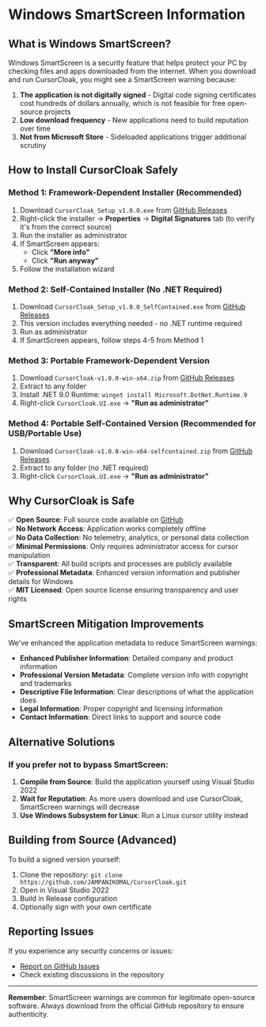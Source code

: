 # Windows SmartScreen Information

## What is Windows SmartScreen?

Windows SmartScreen is a security feature that helps protect your PC by checking files and apps downloaded from the internet. When you download and run CursorCloak, you might see a SmartScreen warning because:

1. **The application is not digitally signed** - Digital code signing certificates cost hundreds of dollars annually, which is not feasible for free open-source projects
2. **Low download frequency** - New applications need to build reputation over time
3. **Not from Microsoft Store** - Sideloaded applications trigger additional scrutiny

## How to Install CursorCloak Safely

### Method 1: Framework-Dependent Installer (Recommended)
1. Download `CursorCloak_Setup_v1.0.0.exe` from [GitHub Releases](https://github.com/JAMPANIKOMAL/CursorCloak/releases)
2. Right-click the installer → **Properties** → **Digital Signatures** tab (to verify it's from the correct source)
3. Run the installer as administrator
4. If SmartScreen appears:
   - Click **"More info"**
   - Click **"Run anyway"**
5. Follow the installation wizard

### Method 2: Self-Contained Installer (No .NET Required)
1. Download `CursorCloak_Setup_v1.0.0_SelfContained.exe` from [GitHub Releases](https://github.com/JAMPANIKOMAL/CursorCloak/releases)
2. This version includes everything needed - no .NET runtime required
3. Run as administrator
4. If SmartScreen appears, follow steps 4-5 from Method 1

### Method 3: Portable Framework-Dependent Version
1. Download `CursorCloak-v1.0.0-win-x64.zip` from [GitHub Releases](https://github.com/JAMPANIKOMAL/CursorCloak/releases)
2. Extract to any folder
3. Install .NET 9.0 Runtime: `winget install Microsoft.DotNet.Runtime.9`
4. Right-click `CursorCloak.UI.exe` → **"Run as administrator"**

### Method 4: Portable Self-Contained Version (Recommended for USB/Portable Use)
1. Download `CursorCloak-v1.0.0-win-x64-selfcontained.zip` from [GitHub Releases](https://github.com/JAMPANIKOMAL/CursorCloak/releases)
2. Extract to any folder (no .NET required)
3. Right-click `CursorCloak.UI.exe` → **"Run as administrator"**

## Why CursorCloak is Safe

✅ **Open Source**: Full source code available on [GitHub](https://github.com/JAMPANIKOMAL/CursorCloak)  
✅ **No Network Access**: Application works completely offline  
✅ **No Data Collection**: No telemetry, analytics, or personal data collection  
✅ **Minimal Permissions**: Only requires administrator access for cursor manipulation  
✅ **Transparent**: All build scripts and processes are publicly available  
✅ **Professional Metadata**: Enhanced version information and publisher details for Windows  
✅ **MIT Licensed**: Open source license ensuring transparency and user rights  

## SmartScreen Mitigation Improvements

We've enhanced the application metadata to reduce SmartScreen warnings:

- **Enhanced Publisher Information**: Detailed company and product information
- **Professional Version Metadata**: Complete version info with copyright and trademarks  
- **Descriptive File Information**: Clear descriptions of what the application does
- **Legal Information**: Proper copyright and licensing information
- **Contact Information**: Direct links to support and source code

## Alternative Solutions

### If you prefer not to bypass SmartScreen:

1. **Compile from Source**: Build the application yourself using Visual Studio 2022
2. **Wait for Reputation**: As more users download and use CursorCloak, SmartScreen warnings will decrease
3. **Use Windows Subsystem for Linux**: Run a Linux cursor utility instead

## Building from Source (Advanced)

To build a signed version yourself:

1. Clone the repository: `git clone https://github.com/JAMPANIKOMAL/CursorCloak.git`
2. Open in Visual Studio 2022
3. Build in Release configuration
4. Optionally sign with your own certificate

## Reporting Issues

If you experience any security concerns or issues:
- [Report on GitHub Issues](https://github.com/JAMPANIKOMAL/CursorCloak/issues)
- Check existing discussions in the repository

---

**Remember**: SmartScreen warnings are common for legitimate open-source software. Always download from the official GitHub repository to ensure authenticity.

